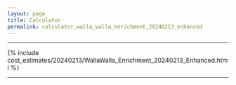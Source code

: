 ```yaml
---
layout: page
title: Calculator
permalink: calculator_walla_walla_enrichment_20240213_enhanced
---
```


___

{% include cost_estimates/20240213/WallaWalla_Enrichment_20240213_Enhanced.html %}

___

